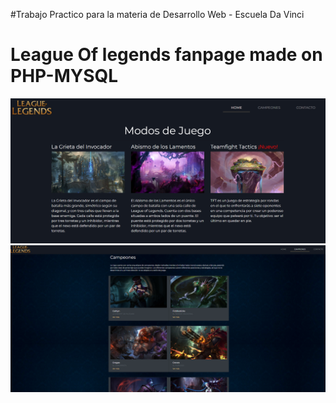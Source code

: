 #Trabajo Practico para la materia de Desarrollo Web - Escuela Da Vinci


# League Of legends fanpage made on PHP-MYSQL
 
![](/image/port.png)
![](/image/port2.png) 
